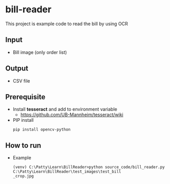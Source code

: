 # bill-reader
This project is example code to read the bill by using OCR 

## Input
- Bill image (only order list)

## Output
- CSV file

## Prerequisite
- Install **tesseract** and add to environment variable
	- https://github.com/UB-Mannheim/tesseract/wiki
- PIP install
	```
	pip install opencv-python
	```
## How to run
- Example
	```
	(venv) C:\Patty\Learn\BillReader>python source_code/bill_reader.py C:\Patty\Learn\BillReader\test_images\test_bill
	_crop.jpg
	```
